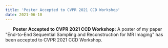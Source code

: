 ```yaml
---
title: 'Poster Accepted to CVPR 2021 CCD Workshop'
date: 2021-06-10
---
```


&nbsp;&nbsp;&nbsp;&nbsp;&nbsp; **Poster Accepted to CVPR 2021 CCD Workshop:** A poster of my paper "End-to-End Sequential Sampling and Reconstruction for MR Imaging" has been accepted to CVPR 2021 CCD Workshop.
